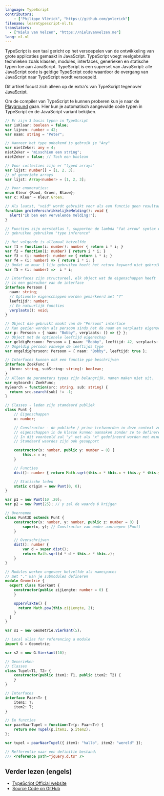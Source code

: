 ```yaml
---
language: TypeScript
contributors:
    - ["Philippe Vlérick", "https://github.com/pvlerick"]
filename: learntypescript-nl.ts
translators:
  - ["Niels van Velzen", "https://nielsvanvelzen.me"]
lang: nl-nl
---
```


TypeScript is een taal gericht op het versoepelen van de ontwikkeling van
grote applicaties gemaakt in JavaScript.
TypeScript voegt veelgebruikte technieken zoals klassen, modules, interfaces,
generieken en statische typen toe aan JavaScript.
TypeScript is een superset van JavaScript: alle JavaScript code is geldige
TypeScript code waardoor de overgang van JavaScript naar TypeScript wordt versoepeld.

Dit artikel focust zich alleen op de extra's van TypeScript tegenover [JavaScript](../javascript-nl/).

Om de compiler van TypeScript te kunnen proberen kun je naar de [Playground](https://www.typescriptlang.org/Playground) gaan.
Hier kun je automatisch aangevulde code typen in TypeScript en de JavaScript variant bekijken.

```ts
// Er zijn 3 basis typen in TypeScript
var isKlaar: boolean = false;
var lijnen: number = 42;
var naam: string = "Peter";

// Wanneer het type onbekend is gebruik je "Any"
var nietZeker: any = 4;
nietZeker = "misschien een string";
nietZeker = false; // Toch een boolean

// Voor collecties zijn er "typed arrays"
var lijst: number[] = [1, 2, 3];
// of generieke arrays
var lijst: Array<number> = [1, 2, 3];

// Voor enumeraties:
enum Kleur {Rood, Groen, Blauw};
var c: Kleur = Kleur.Groen;

// Als laatst, "void" wordt gebruikt voor als een functie geen resultaat geeft
function groteVerschrikkelijkeMelding(): void {
  alert("Ik ben een vervelende melding!");
}

// Functies zijn eersteklas ?, supporten de lambda "fat arrow" syntax en
// gebruiken gebruiken "type inference"

// Het volgende is allemaal hetzelfde
var f1 = function(i: number): number { return i * i; }
var f2 = function(i: number) { return i * i; }
var f3 = (i: number): number => { return i * i; }
var f4 = (i: number) => { return i * i; }
// Omdat we maar 1 lijn gebruiken hoeft het return keyword niet gebruikt te worden
var f5 = (i: number) =>  i * i;

// Interfaces zijn structureel, elk object wat de eigenschappen heeft
// is een gebruiker van de interface
interface Persoon {
  naam: string;
  // Optionele eigenschappen worden gemarkeerd met "?"
  leeftijd?: number;
  // En natuurlijk functies
  verplaats(): void;
}

// Object die gebruikt maakt van de "Persoon" interface
// Kan gezien worden als persoon sinds het de naam en verplaats eigenschappen bevat
var p: Persoon = { naam: "Bobby", verplaats: () => {} };
// Object met de optionele leeftijd eigenschap
var geldigPersoon: Persoon = { naam: "Bobby", leeftijd: 42, verplaats: () => {} };
// Ongeldig persoon vanwege de leeftijds type
var ongeldigPersoon: Persoon = { naam: "Bobby", leeftijd: true };

// Interfaces kunnen ook een functie ype beschrijven
interface ZoekFunc {
  (bron: string, subString: string): boolean;
}
// Alleen de parameters types zijn belangrijk, namen maken niet uit.
var mySearch: ZoekFunc;
mySearch = function(src: string, sub: string) {
  return src.search(sub) != -1;
}

// Classes - leden zijn standaard publiek
class Punt {
    // Eigenschappen
    x: number;

    // Constructor - de publieke / prive trefwoorden in deze context zullen
    // eigenschappen in de klasse kunnen aanmaken zonder ze te defineren.
    // In dit voorbeeld zal "y" net als "x" gedefineerd worden met minder code.
    // Standaard waardes zijn ook gesupport

    constructor(x: number, public y: number = 0) {
        this.x = x;
    }

    // Functies
    dist(): number { return Math.sqrt(this.x * this.x + this.y * this.y); }

    // Statische leden
    static origin = new Punt(0, 0);
}

var p1 = new Punt(10 ,20);
var p2 = new Punt(25); // y zal de waarde 0 krijgen

// Overnemen
class Punt3D extends Punt {
    constructor(x: number, y: number, public z: number = 0) {
        super(x, y); // Constructor van ouder aanroepen (Punt)
    }

    // Overschrijven
    dist(): number {
        var d = super.dist();
        return Math.sqrt(d * d + this.z * this.z);
    }
}

// Modules werken ongeveer hetzelfde als namespaces
// met "." kan je submodules defineren
module Geometrie {
  export class Vierkant {
    constructor(public zijLengte: number = 0) {
    }

    oppervlakte() {
      return Math.pow(this.zijLengte, 2);
    }
  }
}

var s1 = new Geometrie.Vierkant(5);

// Local alias for referencing a module
import G = Geometrie;

var s2 = new G.Vierkant(10);

// Generieken
// Classes
class Tupel<T1, T2> {
    constructor(public item1: T1, public item2: T2) {
    }
}

// Interfaces
interface Paar<T> {
    item1: T;
    item2: T;
}

// En functies
var paarNaarTupel = function<T>(p: Paar<T>) {
    return new Tupel(p.item1, p.item2);
};

var tupel = paarNaarTupel({ item1: "hallo", item2: "wereld" });

// Refferentie naar een definitie bestand:
/// <reference path="jquery.d.ts" />
```

## Verder lezen (engels)

* [TypeScript Official website](https://www.typescriptlang.org/)
* [Source Code on GitHub](https://github.com/microsoft/TypeScript)

